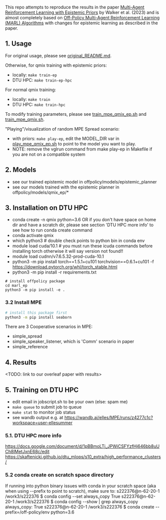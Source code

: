 
This repo attempts to reproduce the results in the paper [Multi-Agent Reinforcement Learning with Epistemic Priors](https://prl-theworkshop.github.io/prl2023-icaps/papers/multi-agent-reinforcement-learning.pdf) by Walker et al. (2023) and is almost completely based on [Off-Policy Multi-Agent Reinforcement Learning (MARL) Algorithms](https://github.com/marlbenchmark/off-policy) with changes for epistemic learning as described in the paper.

## 1. Usage
For original usage, please see [original_README.md](original_README.md).

Otherwise, for qmix training with epistemic priors:
* locally: `make train-ep`
* DTU HPC: `make train-ep-hpc`

For normal qmix training:
* locally: `make train`
* DTU HPC: `make train-hpc`

To modify training parameters, please see [train_mpe_qmix_ep.sh](offpolicy/scripts/train_mpe_qmix_ep.sh) and [train_mpe_qmix.sh](offpolicy/scripts/train_mpe_qmix.sh).

"Playing"/visualization of random MPE Spread scenario:
* with priors: `make play-ep`, edit the MODEL_DIR var in [play_mpe_qmix_ep.sh](offpolicy/scripts/play_mpe_qmix_ep.sh) to point to the model you want to play.
* NOTE: remove the vglrun command from make play-ep in Makefile if you are not on a compatible system

## 2. Models
* see our trained epistemic model in offpolicy/models/epistemic_planner
* see our models trained with the epistemic planner in offpolicy/models/qmix_ep/*

## 3. Installation on DTU HPC
* conda create -n qmix python=3.6 OR if you don't have space on home dir and have a scratch dir, please see section 'DTU HPC more info' to see how to run conda create command
* conda activate qmix
* which python3 # double check points to python bin in conda env
* module load cuda/10.1 # you must run these icuda commands before installing torch otherwise it will say version not found!!
* module load cudnn/v7.6.5.32-prod-cuda-10.1
* python3 -m pip install torch==1.5.1+cu101 torchvision==0.6.1+cu101 -f https://download.pytorch.org/whl/torch_stable.html
* python3 -m pip install -r requirements.txt

```
# install offpolicy package
cd marl_ep
python3 -m pip install -e .
```

### 3.2 Install MPE

``` Bash
# install this package first
python3 -m pip install seaborn
```

There are 3 Cooperative scenarios in MPE:

* simple_spread
* simple_speaker_listener, which is 'Comm' scenario in paper
* simple_reference

## 4. Results
<TODO: link to our overleaf paper with results>

## 5. Training on DTU HPC
* edit email in jobscript.sh to be your own (else: spam me)
* `make queue` to submit job to queue
* `make stat` to monitor job status
* see wandb output e.g. at https://wandb.ai/elles/MPE/runs/z4277c1c?workspace=user-ellesummer

### 5.1. DTU HPC more info
https://docs.google.com/document/d/1pBBmoLTj_JPWiCSFYzfHj646bb8uUCh8lMetJxnE68c/edit
https://skaftenicki.github.io/dtu_mlops/s10_extra/high_performance_clusters/

### 5.2 conda create on scratch space directory
If running into python binary issues with conda in your scratch space (aka when using --prefix to point to scratch), make sure to:
s222376@n-62-20-1 /work3/s222376 $ conda config --set always_copy True
s222376@n-62-20-1 /work3/s222376 $ conda config --show | grep always_copy
always_copy: True
s222376@n-62-20-1 /work3/s222376 $ conda create --prefix=<scratch-dir>/off-policy/env python=3.6
